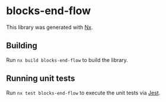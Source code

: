 # blocks-end-flow

This library was generated with [Nx](https://nx.dev).

## Building

Run `nx build blocks-end-flow` to build the library.

## Running unit tests

Run `nx test blocks-end-flow` to execute the unit tests via [Jest](https://jestjs.io).
